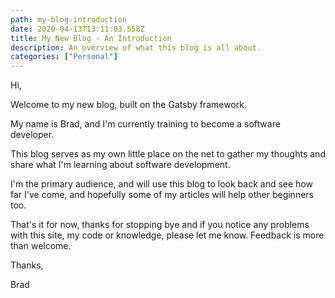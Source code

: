 ```yaml
---
path: my-blog-introduction
date: 2020-04-13T13:11:03.558Z
title: My New Blog - An Introduction
description: An overview of what this blog is all about.
categories: ["Personal"]
---
```

Hi,

Welcome to my new blog, built on the Gatsby framework.

My name is Brad, and I'm currently training to become a software developer. 

This blog serves as my own little place on the net to gather my thoughts and share what I'm learning about software development. 

I'm the primary audience, and will use this blog to look back and see how far I've come, and hopefully some of my articles will help other beginners too.

That's it for now, thanks for stopping bye and if you notice any problems with this site, my code or knowledge, please let me know. Feedback is more than welcome.



Thanks,

Brad
